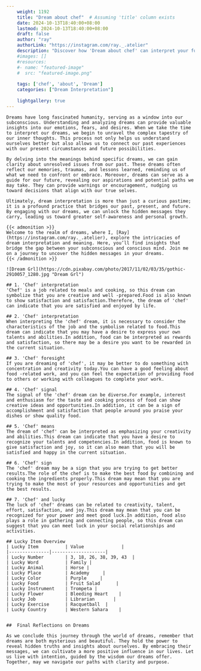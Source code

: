 ```yaml
---
    weight: 1192
    title: "Dream about chef"  # Assuming 'title' column exists
    date: 2024-10-13T18:40:00+08:00
    lastmod: 2024-10-13T18:40:00+08:00
    draft: false
    author: "ray"
    authorLink: "https://instagram.com/ray._.atelier"
    description: "Discover how 'Dream about chef' can interpret your future and uncover its significant meanings in your life."
    #images: []
    #resources:
    #- name: "featured-image"
    #  src: "featured-image.png"
    
    tags: ['chef', 'about', 'Dream']
    categories: ["Dream Interpretation"]
    
    lightgallery: true
---
```

    
    Dreams have long fascinated humanity, serving as a window into our subconscious. Understanding and analyzing dreams can provide valuable insights into our emotions, fears, and desires. When we take the time to interpret our dreams, we begin to unravel the complex tapestry of our inner thoughts. This process not only helps us understand ourselves better but also allows us to connect our past experiences with our present circumstances and future possibilities.
    
    By delving into the meanings behind specific dreams, we can gain clarity about unresolved issues from our past. These dreams often reflect our memories, traumas, and lessons learned, reminding us of what we need to confront or embrace. Moreover, dreams can serve as a guide for our future, revealing our aspirations and potential paths we may take. They can provide warnings or encouragement, nudging us toward decisions that align with our true selves.
    
    Ultimately, dream interpretation is more than just a curious pastime; it is a profound practice that bridges our past, present, and future. By engaging with our dreams, we can unlock the hidden messages they carry, leading us toward greater self-awareness and personal growth.
    
    {{< admonition >}}
    Welcome to the realm of dreams, where I, [Ray](https://instagram.com/ray._.atelier), explore the intricacies of dream interpretation and meaning. Here, you’ll find insights that bridge the gap between your subconscious and conscious mind. Join me on a journey to uncover the hidden messages in your dreams.
    {{< /admonition >}}
    
    ![Dream Grl](https://cdn.pixabay.com/photo/2017/11/02/03/35/gothic-2910057_1280.jpg "Dream Grl")
    
    ## 1. 'Chef' interpretation
    'Chef' is a job related to meals and cooking, so this dream can symbolize that you are creative and well -prepared.Food is also known to show satisfaction and satisfaction.Therefore, the dream of 'chef' can indicate that you are satisfied and enjoyed by life.
    
    ## 2. 'Chef' interpretation
    When interpreting the 'chef' dream, it is necessary to consider the characteristics of the job and the symbolism related to food.This dream can indicate that you may have a desire to express your own talents and abilities.In addition, food can be interpreted as rewards and satisfaction, so there may be a desire you want to be rewarded in the current situation.
    
    ## 3. 'Chef' foresight
    If you are dreaming of 'chef', it may be better to do something with concentration and creativity today.You can have a good feeling about food -related work, and you can feel the expectation of providing food to others or working with colleagues to complete your work.
    
    ## 4. 'Chef' signal
    The signal of the 'chef' dream can be diverse.For example, interest and enthusiasm for the taste and cooking process of food can show creative ideas and opportunities.In addition, it can be a sign of accomplishment and satisfaction that people around you praise your dishes or show quality food.
    
    ## 5. 'Chef' means
    The dream of 'chef' can be interpreted as emphasizing your creativity and abilities.This dream can indicate that you have a desire to recognize your talents and competencies.In addition, food is known to give satisfaction and joy, so it can also mean that you will be satisfied and happy in the current situation.
    
    ## 6. 'Chef' sign
    The 'chef' dream may be a sign that you are trying to get better results.The role of the chef is to make the best food by combining and cooking the ingredients properly.This dream may mean that you are trying to make the most of your resources and opportunities and get the best results.
    
    ## 7. 'Chef' and lucky
    The luck of 'chef' dreams can be related to creativity, talent, effort, satisfaction, and joy.This dream may mean that you can be recognized for your power and meet good luck.In addition, food also plays a role in gathering and connecting people, so this dream can suggest that you can meet luck in your social relationships and activities.
    
    ## Lucky Item Overview
    | Lucky Item          | Value              |
    |---------------|--------------------|
    | Lucky Number        | 3, 18, 26, 38, 39, 43  |
    | Lucky Word          | Family |
    | Lucky Animal        | Horse |
    | Lucky Place         | Academy     |
    | Lucky Color         | Purple     |
    | Lucky Food          | Fruit Salad      |
    | Lucky Instrument    | Trompeta |
    | Lucky Flower        | Bleeding Heart    |
    | Lucky Job           | Librarian       |
    | Lucky Exercise      | Racquetball  |
    | Lucky Country       | Western Sahara    |
    
    
    ##  Final Reflections on Dreams
    
    As we conclude this journey through the world of dreams, remember that dreams are both mysterious and beautiful. They hold the power to reveal hidden truths and insights about ourselves. By embracing their messages, we can cultivate a more positive influence in our lives. Let us live with intention, guided by the wisdom our dreams offer. Together, may we navigate our paths with clarity and purpose.
    